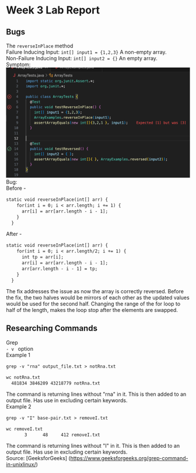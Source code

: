 # Week 3 Lab Report
## Bugs
The ```reverseInPlace``` method <br>
Failure Inducing Input: ```int[] input1 = {1,2,3}``` A non-empty array. <br>
Non-Failure Inducing Input: ```int[] input2 = {}``` An empty array. <br>
Symptom: ![Image](Symptom.png) <br>
Bug: <br>
Before - <br>
```
static void reverseInPlace(int[] arr) { 
    for(int i = 0; i < arr.length; i += 1) { 
      arr[i] = arr[arr.length - i - 1]; 
    }
  }
```
After - <br>
```
static void reverseInPlace(int[] arr) {
    for(int i = 0; i < arr.length/2; i += 1) {
      int tp = arr[i];
      arr[i] = arr[arr.length - i - 1];
      arr[arr.length - i - 1] = tp;
    }
  }
```
The fix addresses the issue as now the array is correctly reversed. Before the fix, the two halves would be mirrors of each other 
as the updated values would be used for the second half. Changing the range of the for loop to half of the length, makes the loop stop after
the elements are swapped. <br>

## Researching Commands
Grep <br>
 ```- v ``` option <br>
Example 1 <br>
```
grep -v "rna" output_file.txt > notRna.txt
```
```
wc notRna.txt 
  481834 3846209 43218779 notRna.txt
```
The command is returning lines without "rna" in it. This is then added to an output file. Has use in excluding certain keywords. <br>
Example 2 <br>
```
grep -v "I" base-pair.txt > removeI.txt
```
```
wc removeI.txt 
       3      48     412 removeI.txt
```
The command is returning lines without "I" in it. This is then added to an output file. Has use in excluding certain keywords. <br>
Source: [GeeksforGeeks] (https://www.geeksforgeeks.org/grep-command-in-unixlinux/)


